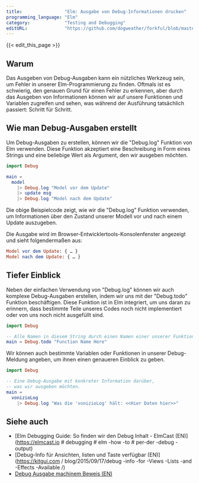 ```yaml
---
title:                "Elm: Ausgabe von Debug-Informationen drucken"
programming_language: "Elm"
category:             "Testing and Debugging"
editURL:              "https://github.com/dogweather/forkful/blob/master/content/de/elm/printing-debug-output.md"
---
```


{{< edit_this_page >}}

## Warum

Das Ausgeben von Debug-Ausgaben kann ein nützliches Werkzeug sein, um Fehler in unserer Elm-Programmierung zu finden. Oftmals ist es schwierig, den genauen Grund für einen Fehler zu erkennen, aber durch das Ausgeben von Informationen können wir auf unsere Funktionen und Variablen zugreifen und sehen, was während der Ausführung tatsächlich passiert: Schritt für Schritt.

## Wie man Debug-Ausgaben erstellt

Um Debug-Ausgaben zu erstellen, können wir die "Debug.log" Funktion von Elm verwenden. Diese Funktion akzeptiert eine Beschreibung in Form eines Strings und eine beliebige Wert als Argument, den wir ausgeben möchten.

````Elm
import Debug

main =
  model
    |> Debug.log "Model vor dem Update" 
    |> update msg 
    |> Debug.log "Model nach dem Update" 
````

Die obige Beispielcode zeigt, wie wir die "Debug.log" Funktion verwenden, um Informationen über den Zustand unserer Modell vor und nach einem Update auszugeben.

Die Ausgabe wird im Browser-Entwicklertools-Konsolenfenster angezeigt und sieht folgendermaßen aus:

````Elm
Model vor dem Update: { … }
Model nach dem Update: { … }
````

## Tiefer Einblick

Neben der einfachen Verwendung von "Debug.log" können wir auch komplexe Debug-Ausgaben erstellen, indem wir uns mit der "Debug.todo" Funktion beschäftigen. Diese Funktion ist in Elm integriert, um uns daran zu erinnern, dass bestimmte Teile unseres Codes noch nicht implementiert oder von uns noch nicht ausgefüllt sind.

````Elm
import Debug

-- Alle Namen in diesem String durch einen Namen einer unserer Funktionen ersetzen
main = Debug.todo "Function Name Here"
````

Wir können auch bestimmte Variablen oder Funktionen in unserer Debug-Meldung angeben, um ihnen einen genaueren Einblick zu geben. 

````Elm
import Debug

-- Eine Debug-Ausgabe mit konkreter Information darüber, 
-- was wir ausgeben möchten.
main =
  vonizioLog
    |> Debug.log "Was die 'vonizioLog' hält: <<Hier Daten hier>>"
````

## Siehe auch
- [Elm Debugging Guide: So finden wir den Debug Inhalt - ElmCast (EN)](https://elmcast.io # debugging # elm -how -to # per-der -debug -output) 
- [Debug-Info für Ansichten, listen und Taste verfügbar (EN)](https://kitgui.com / blog/2015/09/17/debug -info -for -Views -Lists -and -Effects -Available /) 
- [Debug Ausgabe machinem Beweis (EN)](https://www.youtube.com/watch?v=kP4zaOhSM4o )